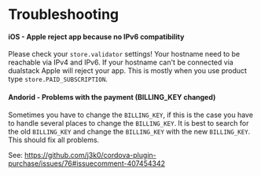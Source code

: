 # Troubleshooting

#### iOS - Apple reject app because no IPv6 compatibility
Please check your `store.validator` settings! Your hostname need to be reachable via IPv4 and IPv6. If your hostname can't be connected via dualstack Apple will reject your app. This is mostly when you use product type `store.PAID_SUBSCRIPTION`.

#### Andorid - Problems with the payment (BILLING_KEY changed)
Sometimes you have to change the `BILLING_KEY`, if this is the case you have to handle several places to change the `BILLING_KEY`.
It is best to search for the old `BILLING_KEY` and change the `BILLING_KEY` with the new `BILLING_KEY`. This should fix all problems.

See: https://github.com/j3k0/cordova-plugin-purchase/issues/76#issuecomment-407454342
